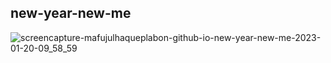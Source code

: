 ## new-year-new-me

![screencapture-mafujulhaqueplabon-github-io-new-year-new-me-2023-01-20-09_58_59](https://user-images.githubusercontent.com/96911414/213614698-378343b2-e725-412b-8aa2-99af827ce704.png)

